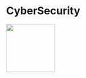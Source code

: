 # CyberSecurity

<div style='display:flex; align-items:center; gap: 30px;' align='center'>
<a href="https://www.linkedin.com/posts/akashdip2001_security-devops-sboms-activity-7280932530726359040-KKBs"><img src="https://github.com/user-attachments/assets/370245dc-cd36-41e9-a0fc-3bc2f194fee8" width="130px" height="130px" /></a>
</div>

</br>
